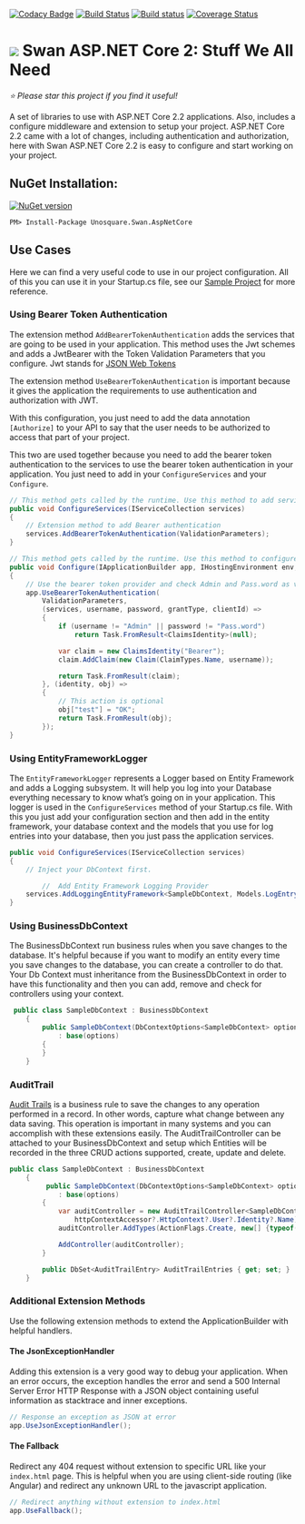 [![Codacy Badge](https://api.codacy.com/project/badge/Grade/bcd1c58d7efe48818559805230db19c8)](https://app.codacy.com/app/UnosquareLabs/swan-aspnetcore?utm_source=github.com&utm_medium=referral&utm_content=unosquare/swan-aspnetcore&utm_campaign=Badge_Grade_Settings)
[![Build Status](https://travis-ci.org/unosquare/swan-aspnetcore.svg?branch=master)](https://travis-ci.org/unosquare/swan-aspnetcore)
[![Build status](https://ci.appveyor.com/api/projects/status/q408tg5jd9bm0jak/branch/master?svg=true)](https://ci.appveyor.com/project/geoperez/swan-aspnetcore/branch/master)
[![Coverage Status](https://coveralls.io/repos/github/unosquare/swan-aspnetcore/badge.svg?branch=master)](https://coveralls.io/github/unosquare/swan-aspnetcore?branch=master)
# <img src="https://github.com/unosquare/swan/raw/master/swan-logo-32.png"></img> Swan ASP.NET Core 2: Stuff We All Need

*:star: Please star this project if you find it useful!*

A set of libraries to use with ASP.NET Core 2.2 applications. Also, includes a configure middleware and extension to setup your project. ASP.NET Core 2.2 came with a lot of changes, including authentication and authorization, here with Swan ASP.NET Core 2.2 is easy to configure and start working on your project.

NuGet Installation:
-------------------

[![NuGet version](https://badge.fury.io/nu/Unosquare.Swan.AspNetCore.svg)](https://badge.fury.io/nu/Unosquare.Swan.AspNetCore)

```
PM> Install-Package Unosquare.Swan.AspNetCore
```

## Use Cases

Here we can find a very useful code to use in our project configuration. All of this you can use it in your Startup.cs file, see our [Sample Project](https://github.com/unosquare/swan-aspnetcore/tree/master/src/Unosquare.Swan.AspNetCore.Sample) for more reference.

### Using Bearer Token Authentication

The extension method `AddBearerTokenAuthentication` adds the services that are going to be used in your application. This method uses the Jwt schemes and adds a JwtBearer with the Token Validation Parameters that you configure. Jwt stands for [JSON Web Tokens](https://jwt.io/introduction/)

The extension method `UseBearerTokenAuthentication` is important because it gives the application the requirements to use authentication and authorization with JWT.

With this configuration, you just need to add the data annotation `[Authorize]` to your API to say that the user needs to be authorized to access that part of your project.

This two are used together because you need to add the bearer token authentication to the services to use the bearer token authentication in your application. You just need to add in your `ConfigureServices` and your `Configure`.

```csharp
// This method gets called by the runtime. Use this method to add services to the container
public void ConfigureServices(IServiceCollection services)
{
    // Extension method to add Bearer authentication
    services.AddBearerTokenAuthentication(ValidationParameters);
}

// This method gets called by the runtime. Use this method to configure the HTTP request pipeline
public void Configure(IApplicationBuilder app, IHostingEnvironment env, ILoggerFactory loggerFactory)
{
    // Use the bearer token provider and check Admin and Pass.word as valid credentials
    app.UseBearerTokenAuthentication(
        ValidationParameters,
        (services, username, password, grantType, clientId) =>
        {
            if (username != "Admin" || password != "Pass.word")
                return Task.FromResult<ClaimsIdentity>(null);

            var claim = new ClaimsIdentity("Bearer");
            claim.AddClaim(new Claim(ClaimTypes.Name, username));

            return Task.FromResult(claim);
        }, (identity, obj) =>
        {
            // This action is optional
            obj["test"] = "OK";
            return Task.FromResult(obj);
        });
}
```

### Using EntityFrameworkLogger

The `EntityFrameworkLogger` represents a Logger based on Entity Framework and adds a Logging subsystem. It will help you log into your Database everything necessary to know what’s going on in your application. This logger is used in the `ConfigureServices` method of your Startup.cs file.
With this you just add your configuration section and then add in the entity framework, your database context and the models that you use for log entries into your database, then you just pass the application services.

```csharp
public void ConfigureServices(IServiceCollection services)
{
	// Inject your DbContext first.

    	//  Add Entity Framework Logging Provider
	services.AddLoggingEntityFramework<SampleDbContext, Models.LogEntry>();
}
```

### Using BusinessDbContext

The BusinessDbContext run business rules when you save changes to the database. It's helpful because if you want to modify an entity every time you save changes to the database, you can create a controller to do that. Your Db Context must inheritance from the BusinessDbContext in order to have this functionality and then you can add, remove and check for controllers using your context.

```csharp
 public class SampleDbContext : BusinessDbContext
    {
        public SampleDbContext(DbContextOptions<SampleDbContext> options)
            : base(options)
        {
        }
    }
```

### AuditTrail

[Audit Trails](https://github.com/unosquare/ef-enterpriseextensions) is a business rule to save the changes to any operation performed in a record. In other words, capture what change between any data saving. This operation is important in many systems and you can accomplish with these extensions easily. The AuditTrailController can be attached to your BusinessDbContext and setup which Entities will be recorded in the three CRUD actions supported, create, update and delete.

```csharp
public class SampleDbContext : BusinessDbContext
    {
         public SampleDbContext(DbContextOptions<SampleDbContext> options, IHttpContextAccessor httpContextAccessor)
            : base(options)
        {
            var auditController = new AuditTrailController<SampleDbContext, AuditTrailEntry>(this,
                httpContextAccessor?.HttpContext?.User?.Identity?.Name);
            auditController.AddTypes(ActionFlags.Create, new[] {typeof(Product)});

            AddController(auditController);
        }

        public DbSet<AuditTrailEntry> AuditTrailEntries { get; set; }
    }
```

### Additional Extension Methods

Use the following extension methods to extend the ApplicationBuilder with helpful handlers.

#### The JsonExceptionHandler

Adding this extension is a very good way to debug your application. When an error occurs, the exception handles the error and send a 500 Internal Server Error HTTP Response with a JSON object containing useful information as stacktrace and inner exceptions.

```csharp
// Response an exception as JSON at error
app.UseJsonExceptionHandler();
```

#### The Fallback

Redirect any 404 request without extension to specific URL like your `index.html` page. This is helpful when you are using client-side routing (like Angular) and redirect any unknown URL to the javascript application.

```csharp
// Redirect anything without extension to index.html
app.UseFallback();
```
